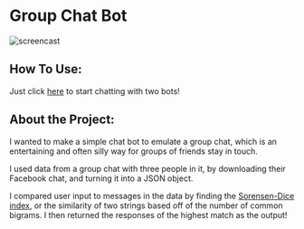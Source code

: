 # Group Chat Bot

![screencast](https://github.com/githubschman/group-chat-bot/blob/master/example.gif?raw=true)

## How To Use:

Just click [here](https://group-chat-bot.herokuapp.com/) to start chatting with two bots!

## About the Project:

I wanted to make a simple chat bot to emulate a group chat, which is an entertaining and often silly way for groups of friends stay in touch.

I used data from a group chat with three people in it, by downloading their Facebook chat, and turning it into a JSON object.

I compared user input to messages in the data by finding the [Sorensen-Dice index](http://www.algomation.com/algorithm/sorensen-dice-string-similarity), or the similarity of two strings based off of the number of common bigrams. I then returned the responses of the highest match as the output!
